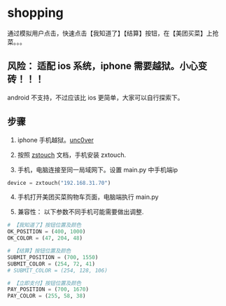 # shopping

通过模拟用户点击，快速点击【我知道了】【结算】按钮，在【美团买菜】上抢菜。。。

## 风险： 适配 ios 系统，iphone 需要越狱。小心变砖！！！

android 不支持，不过应该比 ios 更简单，大家可以自行探索下。

## 步骤

1. iphone 手机越狱。[unc0ver](https://unc0ver.dev/)

2. 按照 [zstouch](https://github.com/xuan32546/IOS13-SimulateTouch) 文档，手机安装 zxtouch.

3. 手机，电脑连接至同一局域网下。设置 main.py 中手机端ip

```python
device = zxtouch("192.168.31.70")
```

4. 手机打开美团买菜购物车页面，电脑端执行 main.py 

5. 兼容性： 以下参数不同手机可能需要做出调整.

```python
# 【我知道了】按钮位置及颜色
OK_POSITION = (400, 1000)
OK_COLOR = (47, 204, 48)

# 【结算】按钮位置及颜色
SUBMIT_POSITION = (700, 1550)
SUBMIT_COLOR = (254, 72, 41)
# SUBMIT_COLOR = (254, 128, 106)

# 【立即支付】按钮位置及颜色
PAY_POSITION = (700, 1670)
PAY_COLOR = (255, 58, 38)
```
